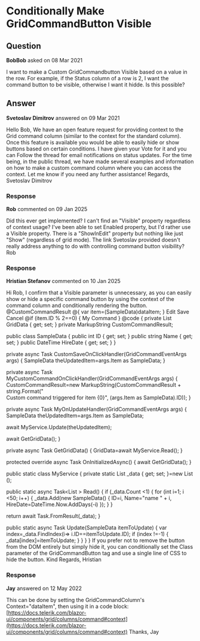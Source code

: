 # Conditionally Make GridCommandButton Visible

## Question

**BobBob** asked on 08 Mar 2021

I want to make a Custom GridCommandbutton Visible based on a value in the row. For example, if the Status column of a row is 2, I want the command button to be visible, otherwise I want it hidde. Is this possible?

## Answer

**Svetoslav Dimitrov** answered on 09 Mar 2021

Hello Bob, We have an open feature request for providing context to the Grid command column (similar to the context for the standard column). Once this feature is available you would be able to easily hide or show buttons based on certain conditions. I have given your Vote for it and you can Follow the thread for email notifications on status updates. For the time being, in the public thread, we have made several examples and information on how to make a custom command column where you can access the context. Let me know if you need any further assistance! Regards, Svetoslav Dimitrov

### Response

**Rob** commented on 09 Jan 2025

Did this ever get implemented? I can't find an "Visible" property regardless of context usage? I've been able to set Enabled property, but I'd rather use a Visible property. There is a "ShowInEdit" property but nothing like just "Show" (regardless of grid mode). The link Svetoslav provided doesn't really address anything to do with controlling command button visibility? Rob

### Response

**Hristian Stefanov** commented on 10 Jan 2025

Hi Rob, I confirm that a Visible parameter is unnecessary, as you can easily show or hide a specific command button by using the context of the command column and conditionally rendering the button. @CustomCommandResult <TelerikGrid Data=@GridData EditMode="@GridEditMode.Inline" OnUpdate="@MyOnUpdateHandler" Pageable="true" PageSize="15" Height="500px"> <GridColumns> <GridColumn Field=@nameof(SampleData.ID) Editable="false" Title="Employee ID" /> <GridColumn Field=@nameof(SampleData.Name) Title="Employee Name" /> <GridColumn Field=@nameof(SampleData.HireDate) Title="Hire Date" /> <GridCommandColumn Context="dataItem"> @{
var item=(SampleData)dataItem;
} <GridCommandButton Command="Edit" Icon="@SvgIcon.Pencil"> Edit </GridCommandButton> <GridCommandButton Command="Save" Icon="@SvgIcon.Save" ShowInEdit="true" OnClick="@CustomSaveOnClickHandler"> Save </GridCommandButton> <GridCommandButton Command="Cancel" Icon="@SvgIcon.Cancel" ShowInEdit="true"> Cancel </GridCommandButton> @if (item.ID % 2==0)
{ <GridCommandButton Command="MyOwnCommand" Icon="@SvgIcon.InfoCircle" ShowInEdit="false" OnClick="@MyCustomCommandOnClickHandler"> My Command </GridCommandButton> } </GridCommandColumn> </GridColumns> </TelerikGrid> @code {
private List <SampleData> GridData { get; set; }
private MarkupString CustomCommandResult;

public class SampleData
{
public int ID { get; set; }
public string Name { get; set; }
public DateTime HireDate { get; set; }
}

private async Task CustomSaveOnClickHandler(GridCommandEventArgs args)
{
SampleData theUpdatedItem=args.Item as SampleData;
}

private async Task MyCustomCommandOnClickHandler(GridCommandEventArgs args)
{
CustomCommandResult=new MarkupString(CustomCommandResult + string.Format(" <br /> Custom command triggered for item {0}", (args.Item as SampleData).ID));
}

private async Task MyOnUpdateHandler(GridCommandEventArgs args)
{
SampleData theUpdatedItem=args.Item as SampleData;

await MyService.Update(theUpdatedItem);

await GetGridData();
}

private async Task GetGridData()
{
GridData=await MyService.Read();
}

protected override async Task OnInitializedAsync()
{
await GetGridData();
}

public static class MyService
{
private static List <SampleData> _data { get; set; }=new List <SampleData> ();

public static async Task<List <SampleData>> Read()
{
if (_data.Count <1)
{
for (int i=1; i <50; i++)
{
_data.Add(new SampleData()
{
ID=i,
Name="name " + i,
HireDate=DateTime.Now.AddDays(-i)
});
}
}

return await Task.FromResult(_data);
}

public static async Task Update(SampleData itemToUpdate)
{
var index=_data.FindIndex(i=> i.ID==itemToUpdate.ID);
if (index !=-1)
{
_data[index]=itemToUpdate;
}
}
}
} If you prefer not to remove the button from the DOM entirely but simply hide it, you can conditionally set the Class parameter of the GridCommandButton tag and use a single line of CSS to hide the button. Kind Regards, Hristian

### Response

**Jay** answered on 12 May 2022

This can be done by setting the GridCommandColumn's Context="dataItem", then using it in a code block: [https://docs.telerik.com/blazor-ui/components/grid/columns/command#context](https://docs.telerik.com/blazor-ui/components/grid/columns/command#context) Thanks, Jay
